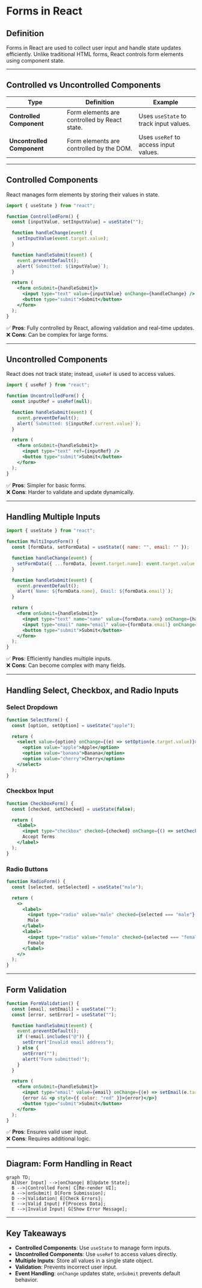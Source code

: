 # **Forms in React**  

## **Definition**  
Forms in React are used to collect user input and handle state updates efficiently. Unlike traditional HTML forms, React controls form elements using component state.

---

## **Controlled vs Uncontrolled Components**  

| Type           | Definition | Example |
|---------------|------------|---------|
| **Controlled Component** | Form elements are controlled by React state. | Uses `useState` to track input values. |
| **Uncontrolled Component** | Form elements are controlled by the DOM. | Uses `useRef` to access input values. |

---

## **Controlled Components**  

React manages form elements by storing their values in state.  

```jsx
import { useState } from "react";

function ControlledForm() {
  const [inputValue, setInputValue] = useState("");

  function handleChange(event) {
    setInputValue(event.target.value);
  }

  function handleSubmit(event) {
    event.preventDefault();
    alert(`Submitted: ${inputValue}`);
  }

  return (
    <form onSubmit={handleSubmit}>
      <input type="text" value={inputValue} onChange={handleChange} />
      <button type="submit">Submit</button>
    </form>
  );
}
```
✅ **Pros**: Fully controlled by React, allowing validation and real-time updates.  
❌ **Cons**: Can be complex for large forms.  

---

## **Uncontrolled Components**  

React does not track state; instead, `useRef` is used to access values.  

```jsx
import { useRef } from "react";

function UncontrolledForm() {
  const inputRef = useRef(null);

  function handleSubmit(event) {
    event.preventDefault();
    alert(`Submitted: ${inputRef.current.value}`);
  }

  return (
    <form onSubmit={handleSubmit}>
      <input type="text" ref={inputRef} />
      <button type="submit">Submit</button>
    </form>
  );
}
```
✅ **Pros**: Simpler for basic forms.  
❌ **Cons**: Harder to validate and update dynamically.  

---

## **Handling Multiple Inputs**  

```jsx
import { useState } from "react";

function MultiInputForm() {
  const [formData, setFormData] = useState({ name: "", email: "" });

  function handleChange(event) {
    setFormData({ ...formData, [event.target.name]: event.target.value });
  }

  function handleSubmit(event) {
    event.preventDefault();
    alert(`Name: ${formData.name}, Email: ${formData.email}`);
  }

  return (
    <form onSubmit={handleSubmit}>
      <input type="text" name="name" value={formData.name} onChange={handleChange} placeholder="Name" />
      <input type="email" name="email" value={formData.email} onChange={handleChange} placeholder="Email" />
      <button type="submit">Submit</button>
    </form>
  );
}
```
✅ **Pros**: Efficiently handles multiple inputs.  
❌ **Cons**: Can become complex with many fields.  

---

## **Handling Select, Checkbox, and Radio Inputs**  

### **Select Dropdown**  
```jsx
function SelectForm() {
  const [option, setOption] = useState("apple");

  return (
    <select value={option} onChange={(e) => setOption(e.target.value)}>
      <option value="apple">Apple</option>
      <option value="banana">Banana</option>
      <option value="cherry">Cherry</option>
    </select>
  );
}
```

### **Checkbox Input**  
```jsx
function CheckboxForm() {
  const [checked, setChecked] = useState(false);

  return (
    <label>
      <input type="checkbox" checked={checked} onChange={() => setChecked(!checked)} />
      Accept Terms
    </label>
  );
}
```

### **Radio Buttons**  
```jsx
function RadioForm() {
  const [selected, setSelected] = useState("male");

  return (
    <>
      <label>
        <input type="radio" value="male" checked={selected === "male"} onChange={(e) => setSelected(e.target.value)} />
        Male
      </label>
      <label>
        <input type="radio" value="female" checked={selected === "female"} onChange={(e) => setSelected(e.target.value)} />
        Female
      </label>
    </>
  );
}
```

---

## **Form Validation**  

```jsx
function FormValidation() {
  const [email, setEmail] = useState("");
  const [error, setError] = useState("");

  function handleSubmit(event) {
    event.preventDefault();
    if (!email.includes("@")) {
      setError("Invalid email address");
    } else {
      setError("");
      alert("Form submitted!");
    }
  }

  return (
    <form onSubmit={handleSubmit}>
      <input type="email" value={email} onChange={(e) => setEmail(e.target.value)} placeholder="Email" />
      {error && <p style={{ color: "red" }}>{error}</p>}
      <button type="submit">Submit</button>
    </form>
  );
}
```
✅ **Pros**: Ensures valid user input.  
❌ **Cons**: Requires additional logic.  

---

## **Diagram: Form Handling in React**  

```mermaid
graph TD;
  A[User Input] -->|onChange| B[Update State];
  B -->|Controlled Form| C[Re-render UI];
  A -->|onSubmit| D[Form Submission];
  D -->|Validation| E[Check Errors];
  E -->|Valid Input| F[Process Data];
  E -->|Invalid Input| G[Show Error Message];
```

---

## **Key Takeaways**  
- **Controlled Components**: Use `useState` to manage form inputs.  
- **Uncontrolled Components**: Use `useRef` to access values directly.  
- **Multiple Inputs**: Store all values in a single state object.  
- **Validation**: Prevents incorrect user input.  
- **Event Handling**: `onChange` updates state, `onSubmit` prevents default behavior.  